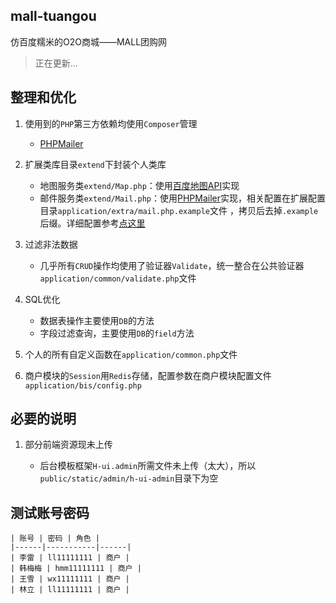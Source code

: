 ## mall-tuangou

仿百度糯米的O2O商城——MALL团购网

> 正在更新...

## 整理和优化

1. 使用到的`PHP`第三方依赖均使用`Composer`管理

	* [PHPMailer](https://github.com/PHPMailer/PHPMailer)
2. 扩展类库目录`extend`下封装个人类库

	* 地图服务类`extend/Map.php`：使用[百度地图API](http://lbsyun.baidu.com/)实现
	* 邮件服务类`extend/Mail.php`：使用[PHPMailer](https://github.com/PHPMailer/PHPMailer)实现，相关配置在扩展配置目录`application/extra/mail.php.example`文件 ，拷贝后去掉`.example`后缀。详细配置参考[点这里](https://github.com/PHPMailer/PHPMailer/blob/master/class.phpmailer.php)

3. 过滤非法数据
	
	* 几乎所有`CRUD`操作均使用了验证器`Validate`，统一整合在公共验证器`application/common/validate.php`文件

3. SQL优化

	* 数据表操作主要使用`DB`的方法
	* 字段过滤查询，主要使用`DB`的`field`方法

4. 个人的所有自定义函数在`application/common.php`文件

5. 商户模块的`Session`用`Redis`存储，配置参数在商户模块配置文件`application/bis/config.php`

## 必要的说明

1. 部分前端资源现未上传

	* 后台模板框架`H-ui.admin`所需文件未上传（太大），所以`public/static/admin/h-ui-admin`目录下为空

## 测试账号密码

	| 账号 | 密码 | 角色 |
	|------|-----------|------|
	| 李雷 | ll11111111 | 商户 |
	| 韩梅梅 | hmm11111111 | 商户 |
	| 王雪 | wx11111111 | 商户 |
	| 林立 | ll11111111 | 商户 |
